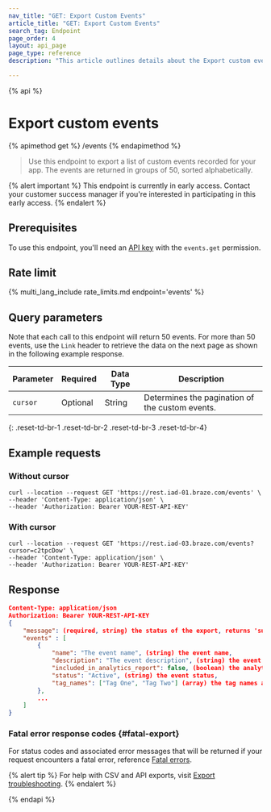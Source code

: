 ```yaml
---
nav_title: "GET: Export Custom Events"
article_title: "GET: Export Custom Events"
search_tag: Endpoint
page_order: 4
layout: api_page
page_type: reference
description: "This article outlines details about the Export custom events Braze endpoint."

---
```

{% api %}
# Export custom events
{% apimethod get %}
/events
{% endapimethod %}

> Use this endpoint to export a list of custom events recorded for your app. The events are returned in groups of 50, sorted alphabetically.

{% alert important %}
This endpoint is currently in early access. Contact your customer success manager if you're interested in participating in this early access.
{% endalert %}


## Prerequisites

To use this endpoint, you'll need an [API key]({{site.baseurl}}/api/basics#rest-api-key/) with the `events.get` permission.

## Rate limit

{% multi_lang_include rate_limits.md endpoint='events' %}

## Query parameters

Note that each call to this endpoint will return 50 events. For more than 50 events, use the `Link` header to retrieve the data on the next page as shown in the following example response.

| Parameter | Required | Data Type | Description |
|---|---|---|---|
| `cursor` | Optional | String | Determines the pagination of the custom events. |
{: .reset-td-br-1 .reset-td-br-2 .reset-td-br-3 .reset-td-br-4}

## Example requests

### Without cursor

```
curl --location --request GET 'https://rest.iad-01.braze.com/events' \
--header 'Content-Type: application/json' \
--header 'Authorization: Bearer YOUR-REST-API-KEY'
```

### With cursor

```
curl --location --request GET 'https://rest.iad-03.braze.com/events?cursor=c2tpcDow' \
--header 'Content-Type: application/json' \
--header 'Authorization: Bearer YOUR-REST-API-KEY'
```

## Response

```json
Content-Type: application/json
Authorization: Bearer YOUR-REST-API-KEY
{
    "message": (required, string) the status of the export, returns 'success' when completed without errors,
    "events" : [
        {
            "name": "The event name", (string) the event name,
            "description": "The event description", (string) the event description,
            "included_in_analytics_report": false, (boolean) the analytics report inclusion,
            "status": "Active", (string) the event status,
            "tag_names": ["Tag One", "Tag Two"] (array) the tag names associated with the event formatted as strings,
        },
        ...
    ]
}
```

### Fatal error response codes {#fatal-export}

For status codes and associated error messages that will be returned if your request encounters a fatal error, reference [Fatal errors]({{site.baseurl}}/api/errors/#fatal-errors).

{% alert tip %}
For help with CSV and API exports, visit [Export troubleshooting]({{site.baseurl}}/user_guide/data_and_analytics/export_braze_data/export_troubleshooting/).
{% endalert %}

{% endapi %}
